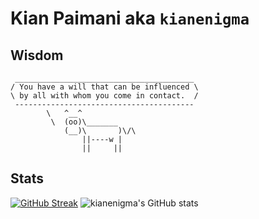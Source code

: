 # Kian Paimani aka `kianenigma`

## Wisdom

<!--START_SECTION:cowsay-->
```
 ________________________________________
/ You have a will that can be influenced \
\ by all with whom you come in contact.  /
 ----------------------------------------
        \   ^__^
         \  (oo)\_______
            (__)\       )\/\
                ||----w |
                ||     ||

```
<!--END_SECTION:cowsay-->


## Stats

[![GitHub Streak](http://github-readme-streak-stats.herokuapp.com?user=kianenigma)](https://git.io/streak-stats)
![kianenigma's GitHub stats](https://github-readme-stats.vercel.app/api?username=kianenigma)




